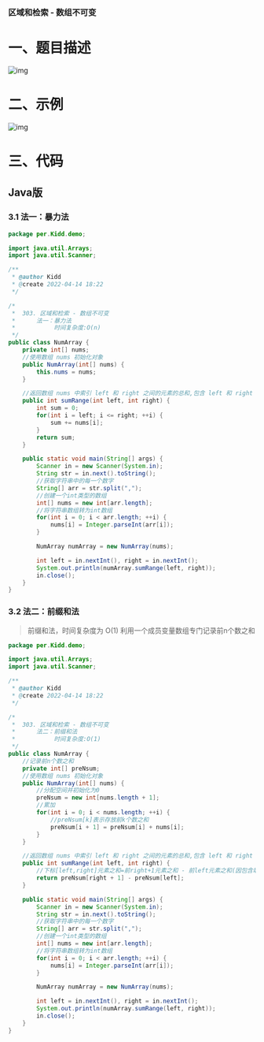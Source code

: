 ### 区域和检索 - 数组不可变

# 一、题目描述

![img](https://img-blog.csdnimg.cn/62fb131eec244208bc5a2701b73309a3.png?x-oss-process=image/watermark,type_d3F5LXplbmhlaQ,shadow_50,text_Q1NETiBA5bmy5bmy6ISG6ISG55qE5bCP6aW85bmyNjY4OA==,size_11,color_FFFFFF,t_70,g_se,x_16)

# 二、示例

![img](https://img-blog.csdnimg.cn/a177b7f391ee4d81a627e263d90d5f5d.png?x-oss-process=image/watermark,type_d3F5LXplbmhlaQ,shadow_50,text_Q1NETiBA5bmy5bmy6ISG6ISG55qE5bCP6aW85bmyNjY4OA==,size_10,color_FFFFFF,t_70,g_se,x_16)

# 三、代码

## Java版

### 3.1 法一：暴力法

```java
package per.Kidd.demo;

import java.util.Arrays;
import java.util.Scanner;

/**
 * @author Kidd
 * @create 2022-04-14 18:22
 */

/*
 *  303. 区域和检索 - 数组不可变
 *      法一：暴力法
 *           时间复杂度:O(n)
 */
public class NumArray {
    private int[] nums;
    //使用数组 nums 初始化对象
    public NumArray(int[] nums) {
        this.nums = nums;
    }

    //返回数组 nums 中索引 left 和 right 之间的元素的总和,包含 left 和 right 两点
    public int sumRange(int left, int right) {
        int sum = 0;
        for(int i = left; i <= right; ++i) {
            sum += nums[i];
        }
        return sum;
    }

    public static void main(String[] args) {
        Scanner in = new Scanner(System.in);
        String str = in.next().toString();
        //获取字符串中的每一个数字
        String[] arr = str.split(",");
        //创建一个int类型的数组
        int[] nums = new int[arr.length];
        //将字符串数组转为int数组
        for(int i = 0; i < arr.length; ++i) {
            nums[i] = Integer.parseInt(arr[i]);
        }

        NumArray numArray = new NumArray(nums);

        int left = in.nextInt(), right = in.nextInt();
        System.out.println(numArray.sumRange(left, right));
        in.close();
    }
}
```

### 3.2 法二：前缀和法

> 前缀和法，时间复杂度为 O(1)
> 利用一个成员变量数组专门记录前n个数之和

```java
package per.Kidd.demo;

import java.util.Arrays;
import java.util.Scanner;

/**
 * @author Kidd
 * @create 2022-04-14 18:22
 */

/*
 *  303. 区域和检索 - 数组不可变
 *      法二：前缀和法
 *           时间复杂度:O(1)
 */
public class NumArray {
    //记录前n个数之和
    private int[] preNsum;
    //使用数组 nums 初始化对象
    public NumArray(int[] nums) {
        //分配空间并初始化为0
        preNsum = new int[nums.length + 1];
        //累加
        for(int i = 0; i < nums.length; ++i) {
            //preNsum[k]表示存放前k个数之和
            preNsum[i + 1] = preNsum[i] + nums[i];
        }
    }

    //返回数组 nums 中索引 left 和 right 之间的元素的总和,包含 left 和 right 两点
    public int sumRange(int left, int right) {
        //下标[left,right]元素之和=前right+1元素之和 - 前left元素之和(因包含端点元素，故不是前left+1元素之和)
        return preNsum[right + 1] - preNsum[left];
    }

    public static void main(String[] args) {
        Scanner in = new Scanner(System.in);
        String str = in.next().toString();
        //获取字符串中的每一个数字
        String[] arr = str.split(",");
        //创建一个int类型的数组
        int[] nums = new int[arr.length];
        //将字符串数组转为int数组
        for(int i = 0; i < arr.length; ++i) {
            nums[i] = Integer.parseInt(arr[i]);
        }

        NumArray numArray = new NumArray(nums);

        int left = in.nextInt(), right = in.nextInt();
        System.out.println(numArray.sumRange(left, right));
        in.close();
    }
}
```


